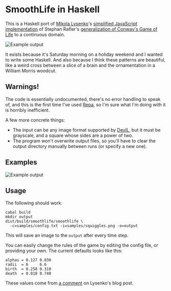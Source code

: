 SmoothLife in Haskell
=====================

This is a Haskell port of [Mikola Lysenko](http://0fps.wordpress.com/)'s
[simplified JavaScript implementation](http://0fps.wordpress.com/2012/11/19/conways-game-of-life-for-curved-surfaces-part-1/)
of Stephan Rafler's [generalization of Conway's Game of Life](http://arxiv.org/abs/1111.1567) to a continuous domain.

![Example output](https://raw.github.com/travisbrown/smoothlife/master/samples/output.png)

It exists because it's Saturday morning on a holiday weekend and I wanted to
write some Haskell. And also because I think these patterns are beautiful,
like a weird cross between a slice of a brain and the ornamentation in a
William Morris woodcut.

Warnings!
---------

The code is essentially undocumented, there's no error handling to speak of,
and this is the first time I've used [Repa](http://www.haskell.org/haskellwiki/Numeric_Haskell:_A_Repa_Tutorial),
so I'm sure what I'm doing with it is horribly inefficient.

A few more concrete things:

 * The input can be any image format supported by [DevIL](http://hackage.haskell.org/package/repa-devil-0.3.2),
   but it must be grayscale, and a square whose sides are a power of two.
 * The program won't overwrite output files, so you'll have to clear the
   output directory manually between runs (or specify a new one).

Examples
--------

![Example output](https://raw.github.com/travisbrown/smoothlife/master/samples/output.gif)

Usage
-----

The following should work:

    cabal build
    mkdir output
    dist/build/smoothlife/smoothlife \
      -c=samples/config.txt -i=samples/squiggles.png -o=output

This will save an image to the `output` after every time step.

You can easily change the rules of the game by editing the config file, or
providing your own. The current defaults looks like this:

    alphas = 0.127 0.030
    radii  = 6     6.6
    birth  = 0.258 0.310
    death  = 0.010 0.740

These values come from [a comment](http://0fps.wordpress.com/2012/11/19/conways-game-of-life-for-curved-surfaces-part-1/#comment-699)
on Lysenko's blog post.

